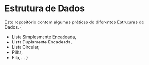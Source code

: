 # Estrutura de Dados
Este repositório contem algumas práticas de diferentes Estruturas de Dados.
 {
  * Lista Simplesmente Encadeada,
  * Lista Duplamente Encadeada, 
  * Lista Circular,
  * Pilha,
  * Fila,
  ... }
